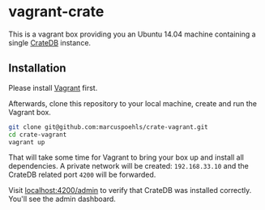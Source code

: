 # vagrant-crate
This is a vagrant box providing you an Ubuntu 14.04 machine containing
a single [CrateDB](https://github.com/crate/crate) instance.


## Installation
Please install [Vagrant](https://www.vagrantup.com) first.

Afterwards, clone this repository to your local machine, create and run
the Vagrant box.

```bash
git clone git@github.com:marcuspoehls/crate-vagrant.git
cd crate-vagrant
vagrant up
```

That will take some time for Vagrant to bring your box up and install
all dependencies. A private network will be created: `192.168.33.10` and
the CrateDB related port `4200` will be forwarded.

Visit [localhost:4200/admin](http://localhost:4200/admin) to verify that CrateDB
was installed correctly. You'll see the admin dashboard.
